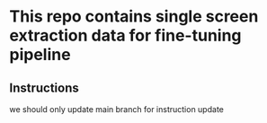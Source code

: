 # This repo contains single screen extraction data for fine-tuning pipeline

## Instructions

we should only update main branch for instruction update
